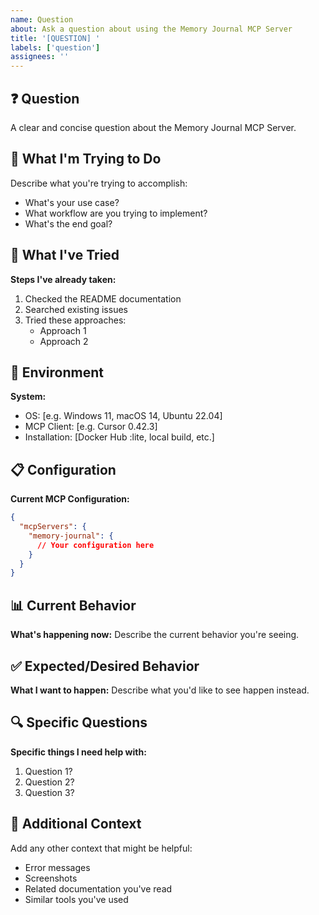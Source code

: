 ```yaml
---
name: Question
about: Ask a question about using the Memory Journal MCP Server
title: '[QUESTION] '
labels: ['question']
assignees: ''
---
```


## ❓ Question
A clear and concise question about the Memory Journal MCP Server.

## 🎯 What I'm Trying to Do
Describe what you're trying to accomplish:
- What's your use case?
- What workflow are you trying to implement?
- What's the end goal?

## 🔄 What I've Tried
**Steps I've already taken:**
1. Checked the README documentation
2. Searched existing issues
3. Tried these approaches:
   - Approach 1
   - Approach 2

## 📱 Environment
**System:**
- OS: [e.g. Windows 11, macOS 14, Ubuntu 22.04]
- MCP Client: [e.g. Cursor 0.42.3]
- Installation: [Docker Hub :lite, local build, etc.]

## 📋 Configuration
**Current MCP Configuration:**
```json
{
  "mcpServers": {
    "memory-journal": {
      // Your configuration here
    }
  }
}
```

## 📊 Current Behavior
**What's happening now:**
Describe the current behavior you're seeing.

## ✅ Expected/Desired Behavior  
**What I want to happen:**
Describe what you'd like to see happen instead.

## 🔍 Specific Questions
**Specific things I need help with:**
1. Question 1?
2. Question 2?
3. Question 3?

## 📝 Additional Context
Add any other context that might be helpful:
- Error messages
- Screenshots
- Related documentation you've read
- Similar tools you've used